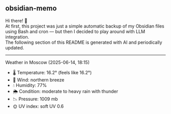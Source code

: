 ## obsidian-memo

Hi there! 👋 \
At first, this project was just a simple automatic backup of my Obsidian files using Bash and cron — but then I decided to play around with LLM integration. \
The following section of this README is generated with AI and periodically updated.

---

Weather in Moscow (2025-06-14, 18:15)

- 🌡️ Temperature: 16.2° (feels like 16.2°)
- 💨 Wind: northern breeze
- 💧 Humidity: 77%
- 🌦️ Condition: moderate to heavy rain with thunder 
- 📉 Pressure: 1009 mb
- 🌞 UV index: soft UV 0.6
